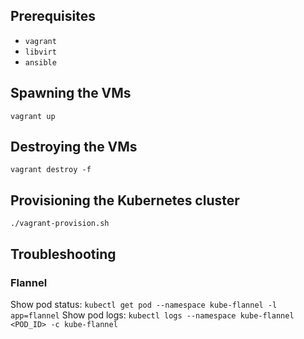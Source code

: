 ## Prerequisites

- `vagrant`
- `libvirt`
- `ansible`

## Spawning the VMs

```
vagrant up
```

## Destroying the VMs

```
vagrant destroy -f
```

## Provisioning the Kubernetes cluster

```
./vagrant-provision.sh
```

## Troubleshooting

### Flannel

Show pod status: `kubectl get pod --namespace kube-flannel -l app=flannel`
Show pod logs: `kubectl logs --namespace kube-flannel <POD_ID> -c kube-flannel`

